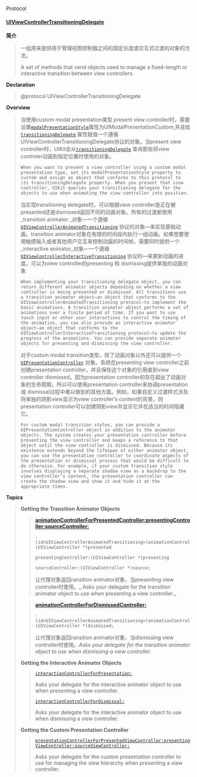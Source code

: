 Protocol

#### [UIViewControllerTransitioningDelegate](https://developer.apple.com/documentation/uikit/uiviewcontrollertransitioningdelegate?language=objc)

**简介**

> 一组用来提供用于管理视图控制器之间的固定长度或交互式过渡的对象的方法。
>
> A set of methods that vend objects used to manage a fixed-length or interactive transition between view controllers.

**Declaration**

> @protocol UIViewControllerTransitioningDelegate

**Overview**

> 当使用custom modal presentation类型 present view controller时，需要设置[`modalPresentationStyle`](https://developer.apple.com/documentation/uikit/uiviewcontroller/1621355-modalpresentationstyle?language=objc)属性为UIModalPresentationCustom,并且给[`transitioningDelegate`](https://developer.apple.com/documentation/uikit/uiviewcontroller/1621421-transitioningdelegate?language=objc) 属性赋值一个遵循UIViewControllerTransitioningDelegate协议的对象。当present  view controller时，UIKit会从[`transitioningDelegate`](https://developer.apple.com/documentation/uikit/uiviewcontroller/1621421-transitioningdelegate?language=objc) 查询那些将view controler动画到指定位置时使用的对象。
>
> ```
> When you want to present a view controller using a custom modal presentation type, set its modalPresentationStyle property to custom and assign an object that conforms to this protocol to its transitioningDelegate property. When you present that view controller, UIKit queries your transitioning delegate for the objects to use when animating the view controller into position.
> ```
>
> 当实现transitioning delegate时，可以根据view controller是正在被presented还是dismissed返回不同的动画对象。所有的过渡都使用_transition animator _对象—一个遵循[`UIViewControllerAnimatedTransitioning`](https://developer.apple.com/documentation/uikit/uiviewcontrolleranimatedtransitioning?language=objc) 协议的对象—来实现基础动画。transition animator对象在有限的时间段内执行一组动画。如果想要使用触摸输入或者其他用户交互来控制动画的时间帧，需要同时提供一个_interactive animator_对象—一个遵循[`UIViewControllerInteractiveTransitioning`](https://developer.apple.com/documentation/uikit/uiviewcontrollerinteractivetransitioning?language=objc) 协议的—来更新动画的进度。可以为view controller的presenting 和 dismissing提供单独的动画对象
>
> ```
> When implementing your transitioning delegate object, you can return different animator objects depending on whether a view controller is being presented or dismissed. All transitions use a transition animator object—an object that conforms to the UIViewControllerAnimatedTransitioning protocol—to implement the basic animations. A transition animator object performs a set of animations over a finite period of time. If you want to use touch input or other user interactions to control the timing of the animation, you can also provide an interactive animator object—an object that conforms to the UIViewControllerInteractiveTransitioning protocol—to update the progress of the animations. You can provide separate animator objects for presenting and dismissing the view controller.
> ```
>
> 对于custom modal transition类型，除了动画对象以外还可以提供一个[`UIPresentationController`](https://developer.apple.com/documentation/uikit/uipresentationcontroller?language=objc) 对象。系统在presenting view controller之前创建presentation controller，并且保存这个对象的引用直到view controller dismissed。因为presentation controller的存在超出了动画对象的生命周期，所以可以使用presentation controller来协调presentation 或 dismissal过程中难以做到的其他方面。例如，如果自定义过渡样式涉及将单独的阴影view显示为view controller’s content的背景，则presentation controller可以创建阴影view并显示它并在适当的时间隐藏它。
>
> ```
> For custom modal transition styles, you can provide a UIPresentationController object in addition to the animator objects. The system creates your presentation controller before presenting the view controller and keeps a reference to that object until the view controller is dismissed. Because its existence extends beyond the lifespan of either animator object, you can use the presentation controller to coordinate aspects of the presentation or dismissal process that would be difficult to do otherwise. For example, if your custom transition style involves displaying a separate shadow view as a backdrop to the view controller’s content, the presentation controller can create the shadow view and show it and hide it at the appropriate times.
> ```

**Topics**

> **Getting the Transition Animator Objects**
>
> > [**animationControllerForPresentedController:presentingController:sourceController:**](https://developer.apple.com/documentation/uikit/uiviewcontrollertransitioningdelegate/1622037-animationcontrollerforpresentedc?language=objc)
> >
> > ```
> > - (id<UIViewControllerAnimatedTransitioning>)animationControllerForPresentedController:(UIViewController *)presented 
> >                                                                   presentingController:(UIViewController *)presenting 
> >                                                                       sourceController:(UIViewController *)source;
> > ```
> >
> > 让代理对象返回ransition animator对象，当presenting view controller时使用。_ Asks your delegate for the transition animator object to use when presenting a view controller._
>
> > [**animationControllerForDismissedController:**](https://developer.apple.com/documentation/uikit/uiviewcontrollertransitioningdelegate/1622047-animationcontrollerfordismissedc?language=objc)
> >
> > ```
> > - (id<UIViewControllerAnimatedTransitioning>)animationControllerForDismissedController:(UIViewController *)dismissed;
> > ```
> >
> > 让代理对象返回ransition animator对象，当dismissing view controller时使用。_Asks your delegate for the transition animator object to use when dismissing a view controller._
>
> **Getting the Interactive Animator Objects**
>
> > [`interactionControllerForPresentation:`](https://developer.apple.com/documentation/uikit/uiviewcontrollertransitioningdelegate/1622050-interactioncontrollerforpresenta?language=objc)
> >
> > Asks your delegate for the interactive animator object to use when presenting a view controller.
> >
> > [`interactionControllerForDismissal:`](https://developer.apple.com/documentation/uikit/uiviewcontrollertransitioningdelegate/1622030-interactioncontrollerfordismissa?language=objc)
> >
> > Asks your delegate for the interactive animator object to use when dismissing a view controller.
>
> **Getting the Custom Presentation Controller**
>
> > [`presentationControllerForPresentedViewController:presentingViewController:sourceViewController:`](https://developer.apple.com/documentation/uikit/uiviewcontrollertransitioningdelegate/1622057-presentationcontrollerforpresent?language=objc)
> >
> > Asks your delegate for the custom presentation controller to use for managing the view hierarchy when presenting a view controller.



